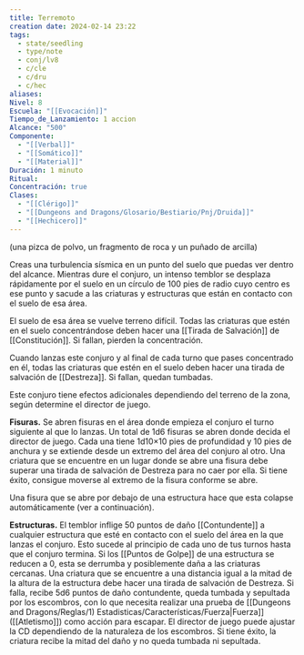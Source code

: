 ```yaml
---
title: Terremoto
creation date: 2024-02-14 23:22
tags:
  - state/seedling
  - type/note
  - conj/lv8
  - c/cle
  - c/dru
  - c/hec
aliases: 
Nivel: 8
Escuela: "[[Evocación]]"
Tiempo_de_Lanzamiento: 1 accion
Alcance: "500"
Componente:
  - "[[Verbal]]"
  - "[[Somático]]"
  - "[[Material]]"
Duración: 1 minuto
Ritual: 
Concentración: true
Clases:
  - "[[Clérigo]]"
  - "[[Dungeons and Dragons/Glosario/Bestiario/Pnj/Druida]]"
  - "[[Hechicero]]"
---
```

(una pizca de polvo, un fragmento de roca y un puñado de arcilla)

Creas una turbulencia sísmica en un punto del suelo que puedas ver dentro del alcance. Mientras dure el conjuro, un intenso temblor se desplaza rápidamente por el suelo en un círculo de 100 pies de radio cuyo centro es ese punto y sacude a las criaturas y estructuras que están en contacto con el suelo de esa área.

El suelo de esa área se vuelve terreno difícil. Todas las criaturas que estén en el suelo concentrándose deben hacer una [[Tirada de Salvación]] de [[Constitución]]. Si fallan, pierden la concentración.

Cuando lanzas este conjuro y al final de cada turno que pases concentrado en él, todas las criaturas que estén en el suelo deben hacer una tirada de salvación de [[Destreza]]. Si fallan, quedan tumbadas.

Este conjuro tiene efectos adicionales dependiendo del terreno de la zona, según determine el director de juego.

**Fisuras.** Se abren fisuras en el área donde empieza el conjuro el turno siguiente al que lo lanzas. Un total de 1d6 fisuras se abren donde decida el director de juego. Cada una tiene 1d10×10 pies de profundidad y 10 pies de anchura y se extiende desde un extremo del área del conjuro al otro. Una criatura que se encuentre en un lugar donde se abre una fisura debe superar una tirada de salvación de Destreza para no caer por ella. Si tiene éxito, consigue moverse al extremo de la fisura conforme se abre.

Una fisura que se abre por debajo de una estructura hace que esta colapse automáticamente (ver a continuación).

**Estructuras.** El temblor inflige 50 puntos de daño [[Contundente]] a cualquier estructura que esté en contacto con el suelo del área en la que lanzas el conjuro. Esto sucede al principio de cada uno de tus turnos hasta que el conjuro termina. Si los [[Puntos de Golpe]] de una estructura se reducen a 0, esta se derrumba y posiblemente daña a las criaturas cercanas. Una criatura que se encuentre a una distancia igual a la mitad de la altura de la estructura debe hacer una tirada de salvación de Destreza. Si falla, recibe 5d6 puntos de daño contundente, queda tumbada y sepultada por los escombros, con lo que necesita realizar una prueba de [[Dungeons and Dragons/Reglas/1) Estadisticas/Características/Fuerza|Fuerza]] ([[Atletismo]]) como acción para escapar. El director de juego puede ajustar la CD dependiendo de la naturaleza de los escombros. Si tiene éxito, la criatura recibe la mitad del daño y no queda tumbada ni sepultada.